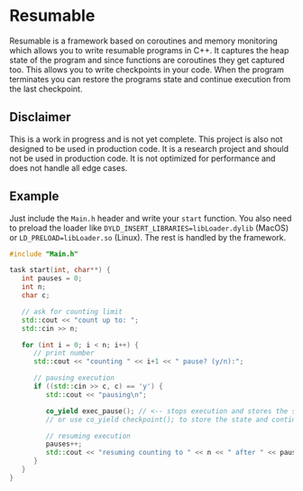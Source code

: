 # Resumable
Resumable is a framework based on coroutines and memory monitoring which
allows you to write resumable programs in C++. It captures the heap state
of the program and since functions are coroutines they get captured too.
This allows you to write checkpoints in your code. When the program terminates
you can restore the programs state and continue execution from the last
checkpoint.

## Disclaimer
This is a work in progress and is not yet complete. This project is also not
designed to be used in production code. It is a research project and should
not be used in production code. It is not optimized for performance and does
not handle all edge cases.

## Example
Just include the `Main.h` header and write your `start` function. You also need
to preload the loader like `DYLD_INSERT_LIBRARIES=libLoader.dylib` (MacOS) or 
`LD_PRELOAD=libLoader.so` (Linux). The rest is handled by the framework.

```c++
#include "Main.h"

task start(int, char**) {
   int pauses = 0;
   int n;
   char c;

   // ask for counting limit
   std::cout << "count up to: ";
   std::cin >> n;

   for (int i = 0; i < n; i++) {
      // print number
      std::cout << "counting " << i+1 << " pause? (y/n):";

      // pausing execution
      if ((std::cin >> c, c) == 'y') {
         std::cout << "pausing\n";

         co_yield exec_pause(); // <-- stops execution and stores the state
         // or use co_yield checkpoint(); to store the state and continue

         // resuming execution
         pauses++;
         std::cout << "resuming counting to " << n << " after " << pauses << " pauses\n";
      }
   }
}
```